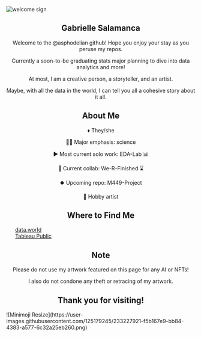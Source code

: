 ![welcome sign](https://user-images.githubusercontent.com/125179245/232682841-8da86327-7bc5-4c5c-a8c5-ba44fd04f424.png)
<h2 align = "center"> Gabrielle Salamanca </h2>

<p align = "center"> Welcome to the @asphodelian github! Hope you enjoy your stay as you peruse my repos.</p>
<p align = "center"> Currently a soon-to-be graduating stats major planning to dive into data analytics and more!</p> 
<p align = "center"> At most, I am a creative person, a storyteller, and an artist. </p>
<p align = "center"> Maybe, with all the data in the world, I can tell you all a cohesive story about it all.</p>

<h2 align = "center"> About Me </h2>
<p align = "center"> ♦️ They/she </p>
<p align = "center"> 🧑‍💻 Major emphasis: science </p>
<p align = "center"> ▶️ Most current solo work: EDA-Lab 📊 </p>
<p align = "center"> 🤝 Current collab: We-R-Finished ⌛ </p>
<p align = "center"> ⏺️ Upcoming repo: M449-Project </p>
<p align = "center"> 🎨 Hobby artist </p>

<h2 align = "center"> Where to Find Me </h2>

<div class = "container">
 <ul style = "list-style-type:none">
  <li> <a href = "https://data.world/asphodelian"> data.world </a> </li>
  <li> <a href = "https://public.tableau.com/app/profile/gabrielle.salamanca"> Tableau Public </a> </li>
 </ul>
</div>

<h2 align = "center"> Note </h2>
<p align="center">
Please do not use my artwork featured on this page for any AI or NFTs! 
</p>
<p align = "center">
I also do not condone any theft or retracing of my artwork.
</p>

<h2 align = "center"> Thank you for visiting! </h2>
![Minimoji Resize](https://user-images.githubusercontent.com/125179245/233227921-f5b167e9-bb84-4383-a577-6c32a25eb260.png)



<!---
asphodelian/asphodelian is a ✨ special ✨ repository because its `README.md` (this file) appears on your GitHub profile.
You can click the Preview link to take a look at your changes.
--->
